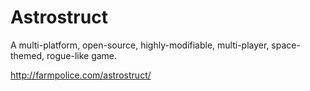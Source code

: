 Astrostruct
===========

A multi-platform, open-source, highly-modifiable, multi-player, space-themed, rogue-like game.

http://farmpolice.com/astrostruct/
